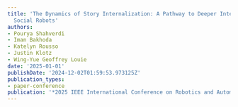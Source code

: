 ```yaml
---
title: 'The Dynamics of Story Internalization: A Pathway to Deeper Interaction with
  Social Robots'
authors:
- Pourya Shahverdi
- Iman Bakhoda
- Katelyn Rousso
- Justin Klotz
- Wing-Yue Geoffrey Louie
date: '2025-01-01'
publishDate: '2024-12-02T01:59:53.973125Z'
publication_types:
- paper-conference
publication: '*2025 IEEE International Conference on Robotics and Automation (ICRA)-Under Review*'
---
```

